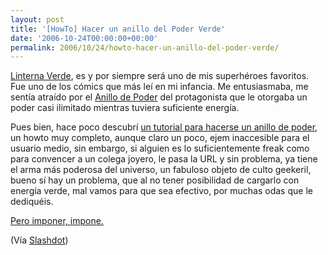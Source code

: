 ```yaml
---
layout: post
title: '[HowTo] Hacer un anillo del Poder Verde'
date: '2006-10-24T00:00:00+00:00'
permalink: 2006/10/24/howto-hacer-un-anillo-del-poder-verde/
---
```

<a href="http://es.wikipedia.org/wiki/Green_Lantern"><img style="float:right; margin:0 0 10px 10px;cursor:pointer; cursor:hand;" src="http://photos1.blogger.com/blogger2/4553/2422/320/200px-Power_ring.jpg" border="0" alt="" /></a><a href="http://en.wikipedia.org/wiki/Green_Lantern">Linterna Verde</a>, es y por siempre será uno de mis superhéroes favoritos. Fue uno de los cómics que más leí en mi infancia. Me entusiasmaba, me sentía atraído por el <a href="http://en.wikipedia.org/wiki/Power_ring_%28weapon%29">Anillo de Poder</a> del protagonista que le otorgaba un poder casi ilimitado mientras tuviera suficiente energía.

Pues bien, hace poco descubrí <a href="http://www.instructables.com/id/E1DFCK4SJTET2JXRX1/?ALLSTEPS">un tutorial para hacerse un anillo de poder</a>, un howto muy completo, aunque claro un poco, ejem inaccesible para el usuario medio, sin embargo, si alguien es lo suficientemente freak como para convencer a un colega joyero, le pasa la URL y sin problema, ya tiene el arma más poderosa del universo, un fabuloso objeto de culto geekeril, bueno sí hay un problema, que al no tener posibilidad de cargarlo con energía verde, mal vamos para que sea efectivo, por muchas odas que le dediquéis. 

<a href="http://www.instructables.com/id/FQ8W7UZ9LZET2JXRTO/">Pero imponer, impone.</a>

(Vía <a href="http://slashdot.org/articles/06/10/22/148254.shtml">Slashdot</a>)
